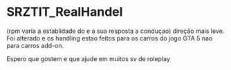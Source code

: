 # SRZTIT_RealHandel

 (rpm varia a establidade do e a sua resposta a conduçao) direção mais leve.
 Foi alterado e os handling estao feitos para os carros do jogo GTA 5 nao para carros add-on.
 
 Espero que gostem  e que ajude em muitos sv de roleplay
